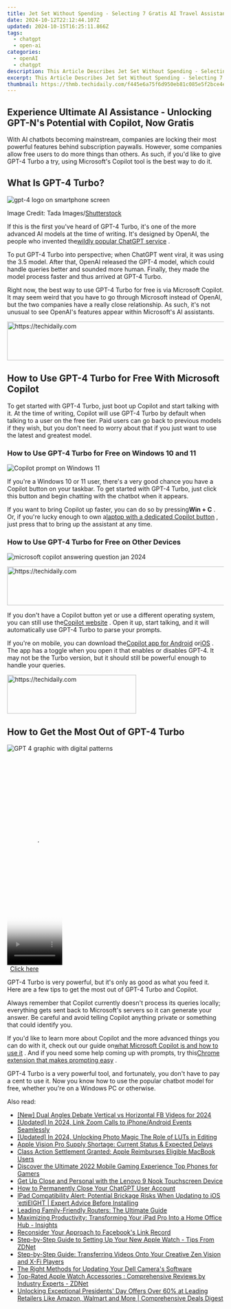 ```yaml
---
title: Jet Set Without Spending - Selecting 7 Gratis AI Travel Assistants
date: 2024-10-12T22:12:44.107Z
updated: 2024-10-15T16:25:11.866Z
tags:
  - chatgpt
  - open-ai
categories:
  - openAI
  - chatgpt
description: This Article Describes Jet Set Without Spending - Selecting 7 Gratis AI Travel Assistants
excerpt: This Article Describes Jet Set Without Spending - Selecting 7 Gratis AI Travel Assistants
thumbnail: https://thmb.techidaily.com/f445e6a75f6d950eb81c085e5f2bce4ee758de9e93a7a87ff86f1d0befba824a.jpg
---
```


## Experience Ultimate AI Assistance - Unlocking GPT-N's Potential with Copilot, Now Gratis

 With AI chatbots becoming mainstream, companies are locking their most powerful features behind subscription paywalls. However, some companies allow free users to do more things than others. As such, if you'd like to give GPT-4 Turbo a try, using Microsoft's Copilot tool is the best way to do it.

## What Is GPT-4 Turbo?

![gpt-4 logo on smartphone screen](https://thmb.techidaily.com/9332c7608a3b7c0a804f93bd3e8889a390304fedee62792e7be872d16bace959.jpg)

 Image Credit: Tada Images/[Shutterstock](https://www.shutterstock.com/image-photo/portland-usa-mar-15-2023-webpage-2275173419)

 If this is the first you've heard of GPT-4 Turbo, it's one of the more advanced AI models at the time of writing. It's designed by OpenAI, the people who invented the[wildly popular ChatGPT service](https://www.makeuseof.com/things-you-can-do-with-chatgpt/) .

 To put GPT-4 Turbo into perspective; when ChatGPT went viral, it was using the 3.5 model. After that, OpenAI released the GPT-4 model, which could handle queries better and sounded more human. Finally, they made the model process faster and thus arrived at GPT-4 Turbo.

 Right now, the best way to use GPT-4 Turbo for free is via Microsoft Copilot. It may seem weird that you have to go through Microsoft instead of OpenAI, but the two companies have a really close relationship. As such, it's not unusual to see OpenAI's features appear within Microsoft's AI assistants.

<!-- affiliate ads begin -->
<a href="https://aligracehair.sjv.io/c/5597632/1880931/19272" target="_top" id="1880931">
  <img src="//a.impactradius-go.com/display-ad/19272-1880931" border="0" alt="https://techidaily.com" width="728" height="90"/>
</a>
<img height="0" width="0" src="https://aligracehair.sjv.io/i/5597632/1880931/19272" style="position:absolute;visibility:hidden;" border="0" />
<!-- affiliate ads end -->

## How to Use GPT-4 Turbo for Free With Microsoft Copilot

 To get started with GPT-4 Turbo, just boot up Copilot and start talking with it. At the time of writing, Copilot will use GPT-4 Turbo by default when talking to a user on the free tier. Paid users can go back to previous models if they wish, but you don't need to worry about that if you just want to use the latest and greatest model.

### How to Use GPT-4 Turbo for Free on Windows 10 and 11

![Copilot prompt on Windows 11](https://static1.makeuseofimages.com/wordpress/wp-content/uploads/2024/03/copilot-prompt-on-windows-11.jpg)

 If you're a Windows 10 or 11 user, there's a very good chance you have a Copilot button on your taskbar. To get started with GPT-4 Turbo, just click this button and begin chatting with the chatbot when it appears.

 If you want to bring Copilot up faster, you can do so by pressing**Win + C** . Or, if you're lucky enough to own a[laptop with a dedicated Copilot button](https://www.makeuseof.com/microsofts-copilot-key-windows-11-pc/) , just press that to bring up the assistant at any time.

### How to Use GPT-4 Turbo for Free on Other Devices

![microsoft copilot answering question jan 2024](https://static1.makeuseofimages.com/wordpress/wp-content/uploads/2024/01/microsoft-copilot-answering-question-jan-2024.jpg)

<!-- affiliate ads begin -->
<a href="https://aligracehair.sjv.io/c/5597632/1896532/19272" target="_top" id="1896532">
  <img src="//a.impactradius-go.com/display-ad/19272-1896532" border="0" alt="https://techidaily.com" width="728" height="90"/>
</a>
<img height="0" width="0" src="https://aligracehair.sjv.io/i/5597632/1896532/19272" style="position:absolute;visibility:hidden;" border="0" />
<!-- affiliate ads end -->

 If you don't have a Copilot button yet or use a different operating system, you can still use the[Copilot website](https://copilot.microsoft.com/) . Open it up, start talking, and it will automatically use GPT-4 Turbo to parse your prompts.

 If you're on mobile, you can download the[Copilot app for Android](https://www.anrdoezrs.net/links/7251228/type/dlg/sid/UUmuoUeUpU2032122/https://play.google.com/store/apps/details?id=com.microsoft.copilot&hl=en&gl=US) or[iOS](https://apps.apple.com/us/app/microsoft-copilot/id6472538445) . The app has a toggle when you open it that enables or disables GPT-4\. It may not be the Turbo version, but it should still be powerful enough to handle your queries.

<!-- affiliate ads begin -->
<a href="https://aligracehair.sjv.io/c/5597632/2115932/19272" target="_top" id="2115932">
  <img src="//a.impactradius-go.com/display-ad/19272-2115932" border="0" alt="https://techidaily.com" width="300" height="90"/>
</a>
<img height="0" width="0" src="https://aligracehair.sjv.io/i/5597632/2115932/19272" style="position:absolute;visibility:hidden;" border="0" />
<!-- affiliate ads end -->

## How to Get the Most Out of GPT-4 Turbo

![GPT 4 graphic with digital patterns](https://static1.makeuseofimages.com/wordpress/wp-content/uploads/2024/01/gpt-4-graphic-with-digital-patterns.jpg)

<!-- affiliate ads begin -->
<span id="1975648">
					<video width="128" height="480" style="cursor:pointer"
           poster="//a.impactradius-go.com/display-clicktoplayimage/1975648.png"
           onclick="if(!this.playClicked){this.play();this.setAttribute('controls',true);this.playClicked=true;}">
	   <source src="//a.impactradius-go.com/display-ad/22993-1975648">
	   <img src="//a.impactradius-go.com/display-clicktoplayimage/1975648.png" style="border: none; height: 100%; width: 100%; object-fit: contain">
	</video>
	<div style="width:80px;text-align:center"><a href="javascript:window.open(decodeURIComponent('https%3A%2F%2Fhomestyler.sjv.io%2Fc%2F5597632%2F1975648%2F22993'), '_blank');void(0);">Click here</a></div>
</span>
<img height="0" width="0" src="https://imp.pxf.io/i/5597632/1975648/22993" style="position:absolute;visibility:hidden;" border="0" />
<!-- affiliate ads end -->

 GPT-4 Turbo is very powerful, but it's only as good as what you feed it. Here are a few tips to get the most out of GPT-4 Turbo and Copilot.

 Always remember that Copilot currently doesn't process its queries locally; everything gets sent back to Microsoft's servers so it can generate your answer. Be careful and avoid telling Copilot anything private or something that could identify you.

 If you'd like to learn more about Copilot and the more advanced things you can do with it, check out our guide on[what Microsoft Copilot is and how to use it](https://www.makeuseof.com/what-is-microsoft-365-copilot/) . And if you need some help coming up with prompts, try this[Chrome extension that makes prompting easy](https://www.makeuseof.com/aiprm-chrome-extension-makes-chatgpt-prompting-easy/) .

 GPT-4 Turbo is a very powerful tool, and fortunately, you don't have to pay a cent to use it. Now you know how to use the popular chatbot model for free, whether you're on a Windows PC or otherwise.

<ins class="adsbygoogle"
     style="display:block"
     data-ad-format="autorelaxed"
     data-ad-client="ca-pub-7571918770474297"
     data-ad-slot="1223367746"></ins>

<ins class="adsbygoogle"
     style="display:block"
     data-ad-client="ca-pub-7571918770474297"
     data-ad-slot="8358498916"
     data-ad-format="auto"
     data-full-width-responsive="true"></ins>

<span class="atpl-alsoreadstyle">Also read:</span>
<div><ul>
<li><a href="https://facebook-video-content.techidaily.com/new-dual-angles-debate-vertical-vs-horizontal-fb-videos-for-2024/"><u>[New] Dual Angles Debate Vertical vs Horizontal FB Videos for 2024</u></a></li>
<li><a href="https://remote-screen-capture.techidaily.com/updated-in-2024-link-zoom-calls-to-iphoneandroid-events-seamlessly/"><u>[Updated] In 2024, Link Zoom Calls to iPhone/Android Events Seamlessly</u></a></li>
<li><a href="https://fox-blue.techidaily.com/updated-in-2024-unlocking-photo-magic-the-role-of-luts-in-editing/"><u>[Updated] In 2024, Unlocking Photo Magic The Role of LUTs in Editing</u></a></li>
<li><a href="https://tech-haven.techidaily.com/apple-vision-pro-supply-shortage-current-status-and-expected-delays/"><u>Apple Vision Pro Supply Shortage: Current Status & Expected Delays</u></a></li>
<li><a href="https://tech-haven.techidaily.com/class-action-settlement-granted-apple-reimburses-eligible-macbook-users/"><u>Class Action Settlement Granted: Apple Reimburses Eligible MacBook Users</u></a></li>
<li><a href="https://tech-haven.techidaily.com/discover-the-ultimate-2022-mobile-gaming-experience-top-phones-for-gamers/"><u>Discover the Ultimate 2022 Mobile Gaming Experience Top Phones for Gamers</u></a></li>
<li><a href="https://buynow-info.techidaily.com/get-up-close-and-personal-with-the-lenovo-9-nook-touchscreen-device/"><u>Get Up Close and Personal with the Lenovo 9 Nook Touchscreen Device</u></a></li>
<li><a href="https://tech-revival.techidaily.com/how-to-permanently-close-your-chatgpt-user-account/"><u>How to Permanently Close Your ChatGPT User Account</u></a></li>
<li><a href="https://tech-haven.techidaily.com/ipad-compatibility-alert-potential-brickage-risks-when-updating-to-ios-etieight-expert-advice-before-installing/"><u>IPad Compatibility Alert: Potential Brickage Risks When Updating to iOS ˈeɪtiEIGHT | Expert Advice Before Installing</u></a></li>
<li><a href="https://buynow-help.techidaily.com/leading-family-friendly-routers-the-ultimate-guide/"><u>Leading Family-Friendly Routers: The Ultimate Guide</u></a></li>
<li><a href="https://tech-haven.techidaily.com/maximizing-productivity-transforming-your-ipad-pro-into-a-home-office-hub-insights/"><u>Maximizing Productivity: Transforming Your iPad Pro Into a Home Office Hub - Insights</u></a></li>
<li><a href="https://facebook.techidaily.com/reconsider-your-approach-to-facebooks-link-record/"><u>Reconsider Your Approach to Facebook's Link Record</u></a></li>
<li><a href="https://tech-haven.techidaily.com/step-by-step-guide-to-setting-up-your-new-apple-watch-tips-from-zdnet/"><u>Step-by-Step Guide to Setting Up Your New Apple Watch - Tips From ZDNet</u></a></li>
<li><a href="https://media-tips.techidaily.com/step-by-step-guide-transferring-videos-onto-your-creative-zen-vision-and-x-fi-players/"><u>Step-by-Step Guide: Transferring Videos Onto Your Creative Zen Vision and X-Fi Players</u></a></li>
<li><a href="https://driver-download.techidaily.com/the-right-methods-for-updating-your-dell-cameras-software/"><u>The Right Methods for Updating Your Dell Camera's Software</u></a></li>
<li><a href="https://tech-haven.techidaily.com/top-rated-apple-watch-accessories-comprehensive-reviews-by-industry-experts-zdnet/"><u>Top-Rated Apple Watch Accessories : Comprehensive Reviews by Industry Experts - ZDNet</u></a></li>
<li><a href="https://tech-haven.techidaily.com/unlocking-exceptional-presidents-day-offers-over-60-at-leading-retailers-like-amazon-walmart-and-more-comprehensive-deals-digest/"><u>Unlocking Exceptional Presidents' Day Offers Over 60% at Leading Retailers Like Amazon, Walmart and More | Comprehensive Deals Digest</u></a></li>
</ul></div>

